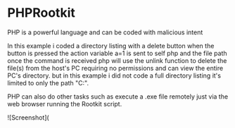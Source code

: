 # PHPRootkit
PHP is a powerful language and can be coded with malicious intent

In this example i coded a directory listing with a delete button when the button is pressed the action variable a=1 is sent to self php and the file path
once the command is received php will use the unlink function to delete the file(s) from the host's PC requiring no permissions and can view the entire PC's directory.
but in this example i did not code a full directory listing it's limited to only the path "C:\".

PHP can also do other tasks such as execute a .exe file remotely just via the web browser running the Rootkit script.

![Screenshot](
